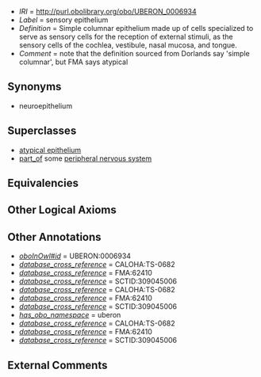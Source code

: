  * *IRI* = http://purl.obolibrary.org/obo/UBERON_0006934
 * *Label* = sensory epithelium
 * *Definition* = Simple columnar epithelium made up of cells specialized to serve as sensory cells for the reception of external stimuli, as the sensory cells of the cochlea, vestibule, nasal mucosa, and tongue.
 * *Comment* = note that the definition sourced from Dorlands say 'simple columnar', but FMA says atypical

## Synonyms

 * neuroepithelium

## Superclasses

 * [atypical epithelium](../../UBERON/88/UBERON_0000488.md)
 * [part_of](../../BFO/50/BFO_0000050.md) some [peripheral nervous system](../../UBERON/10/UBERON_0000010.md)

## Equivalencies


## Other Logical Axioms


## Other Annotations

 * *[oboInOwl#id](../../id/oboInOwl#id.md)* = UBERON:0006934
 * *[database_cross_reference](../../ef/oboInOwl#hasDbXref.md)* = CALOHA:TS-0682
 * *[database_cross_reference](../../ef/oboInOwl#hasDbXref.md)* = FMA:62410
 * *[database_cross_reference](../../ef/oboInOwl#hasDbXref.md)* = SCTID:309045006
 * *[database_cross_reference](../../ef/oboInOwl#hasDbXref.md)* = CALOHA:TS-0682
 * *[database_cross_reference](../../ef/oboInOwl#hasDbXref.md)* = FMA:62410
 * *[database_cross_reference](../../ef/oboInOwl#hasDbXref.md)* = SCTID:309045006
 * *[has_obo_namespace](../../ce/oboInOwl#hasOBONamespace.md)* = uberon
 * *[database_cross_reference](../../ef/oboInOwl#hasDbXref.md)* = CALOHA:TS-0682
 * *[database_cross_reference](../../ef/oboInOwl#hasDbXref.md)* = FMA:62410
 * *[database_cross_reference](../../ef/oboInOwl#hasDbXref.md)* = SCTID:309045006

## External Comments

